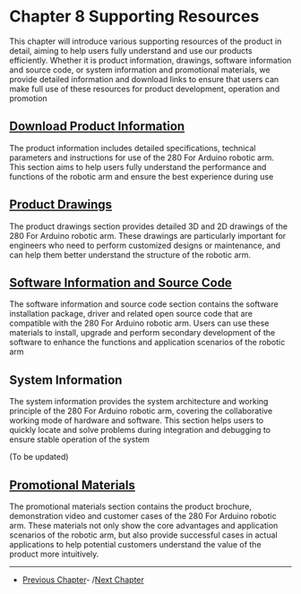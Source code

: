 # Chapter 8 Supporting Resources
This chapter will introduce various supporting resources of the product in detail, aiming to help users fully understand and use our products efficiently. Whether it is product information, drawings, software information and source code, or system information and promotional materials, we provide detailed information and download links to ensure that users can make full use of these resources for product development, operation and promotion

## [Download Product Information](8.1-ProductInformation/README.md)

The product information includes detailed specifications, technical parameters and instructions for use of the 280 For Arduino robotic arm. This section aims to help users fully understand the performance and functions of the robotic arm and ensure the best experience during use

## [Product Drawings](8.2-ProductDrawings/README.md)

The product drawings section provides detailed 3D and 2D drawings of the 280 For Arduino robotic arm. These drawings are particularly important for engineers who need to perform customized designs or maintenance, and can help them better understand the structure of the robotic arm.

## [Software Information and Source Code](8.3-SoftwareInformationAndSourceCode/README.md)
The software information and source code section contains the software installation package, driver and related open source code that are compatible with the 280 For Arduino robotic arm. Users can use these materials to install, upgrade and perform secondary development of the software to enhance the functions and application scenarios of the robotic arm

## System Information

The system information provides the system architecture and working principle of the 280 For Arduino robotic arm, covering the collaborative working mode of hardware and software. This section helps users to quickly locate and solve problems during integration and debugging to ensure stable operation of the system

(To be updated)

## [Promotional Materials](8.5-PromotionalMaterials/README.md)

The promotional materials section contains the product brochure, demonstration video and customer cases of the 280 For Arduino robotic arm. These materials not only show the core advantages and application scenarios of the robotic arm, but also provide successful cases in actual applications to help potential customers understand the value of the product more intuitively.

---
- [Previous Chapter](../7.SuccessfulCase/7-SuccessfulCases.md)- /[Next Chapter](../../4-SupportAndService/11.AboutUs/11.AboutUs.md)